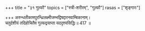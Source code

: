 +++
title = "३१ गुल्फौ"
topics = ["स्त्री-शरीरम्", "गुल्फौ"]
rasas = ["शृङ्गारः"]

+++
अरुन्धतीकामपुरन्ध्रिलक्ष्मीजम्भद्विषद्दारनवाम्बिकानाम्।  
चतुर्दशीयं तदिहोचितैव गुल्फद्वयाप्ता यददृश्यसिद्धिः॥ 417 ॥  